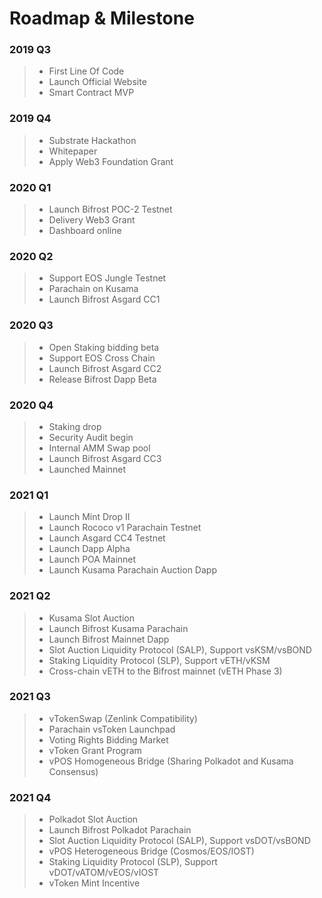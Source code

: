 # Roadmap & Milestone

### 2019 Q3

> * First Line Of Code
> * Launch Official Website
> * Smart Contract MVP

### 2019 Q4

> * Substrate Hackathon
> * Whitepaper
> * Apply Web3 Foundation Grant

### 2020 Q1

> * Launch Bifrost POC-2 Testnet
> * Delivery Web3 Grant
> * Dashboard online

### 2020 Q2

> * Support EOS Jungle Testnet
> * Parachain on Kusama
> * Launch Bifrost Asgard CC1

### 2020 Q3

> * Open Staking bidding beta
> * Support EOS Cross Chain
> * Launch Bifrost Asgard CC2
> * Release Bifrost Dapp Beta

### 2020 Q4

> * Staking drop
> * Security Audit begin
> * Internal AMM Swap pool
> * Launch Bifrost Asgard CC3
> * Launched Mainnet

### 2021 Q1

> * Launch Mint Drop II
> * Launch Rococo v1 Parachain Testnet
> * Launch Asgard CC4 Testnet
> * Launch Dapp Alpha
> * Launch POA Mainnet
> * Launch Kusama Parachain Auction Dapp

### 2021 Q2

> * Kusama Slot Auction
> * Launch Bifrost Kusama Parachain
> * Launch Bifrost Mainnet Dapp
> * Slot Auction Liquidity Protocol \(SALP\), Support vsKSM/vsBOND 
> * Staking Liquidity Protocol \(SLP\), Support vETH/vKSM 
> * Cross-chain vETH to the Bifrost mainnet \(vETH Phase 3\)

### 2021 Q3

> * vTokenSwap \(Zenlink Compatibility\)
> * Parachain vsToken Launchpad
> * Voting Rights Bidding Market
> * vToken Grant Program
> * vPOS Homogeneous Bridge \(Sharing Polkadot and Kusama Consensus\)

### 2021 Q4

> * Polkadot Slot Auction
> * Launch Bifrost Polkadot Parachain
> * Slot Auction Liquidity Protocol \(SALP\),  Support vsDOT/vsBOND
> * vPOS Heterogeneous Bridge \(Cosmos/EOS/IOST\)
> * Staking Liquidity Protocol \(SLP\), Support vDOT/vATOM/vEOS/vIOST
> * vToken Mint Incentive

